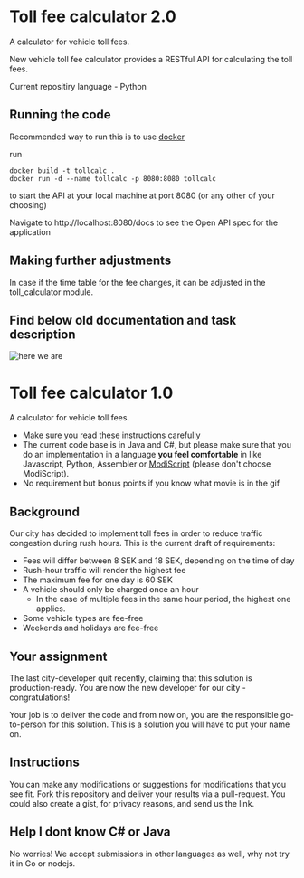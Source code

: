 # Toll fee calculator 2.0
A calculator for vehicle toll fees.

New vehicle toll fee calculator provides a RESTful API for calculating the toll fees. 

Current repositiry language - Python

## Running the code

Recommended way to run this is to use [docker](https://docs.docker.com/)

run 
```
docker build -t tollcalc .
docker run -d --name tollcalc -p 8080:8080 tollcalc
```
to start the API at your local machine at port 8080 (or any other of your choosing)

Navigate to http://localhost:8080/docs to see the Open API spec for the application

## Making further adjustments

In case if the time table for the fee changes, it can be adjusted in the toll_calculator module.


## Find below old documentation and task description 

![here we are](https://media.giphy.com/media/FnGJfc18tDDHy/giphy.gif)

# Toll fee calculator 1.0
A calculator for vehicle toll fees.

* Make sure you read these instructions carefully
* The current code base is in Java and C#, but please make sure that you do an implementation in a language **you feel comfortable** in like Javascript, Python, Assembler or [ModiScript](https://en.wikipedia.org/wiki/ModiScript) (please don't choose ModiScript). 
* No requirement but bonus points if you know what movie is in the gif

## Background
Our city has decided to implement toll fees in order to reduce traffic congestion during rush hours.
This is the current draft of requirements:
 
* Fees will differ between 8 SEK and 18 SEK, depending on the time of day 
* Rush-hour traffic will render the highest fee
* The maximum fee for one day is 60 SEK
* A vehicle should only be charged once an hour
  * In the case of multiple fees in the same hour period, the highest one applies.
* Some vehicle types are fee-free
* Weekends and holidays are fee-free

## Your assignment
The last city-developer quit recently, claiming that this solution is production-ready. 
You are now the new developer for our city - congratulations! 

Your job is to deliver the code and from now on, you are the responsible go-to-person for this solution. This is a solution you will have to put your name on. 

## Instructions
You can make any modifications or suggestions for modifications that you see fit. Fork this repository and deliver your results via a pull-request. You could also create a gist, for privacy reasons, and send us the link.

## Help I dont know C# or Java
No worries! We accept submissions in other languages as well, why not try it in Go or nodejs.

